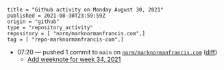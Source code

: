 ```
title = "Github activity on Monday August 30, 2021"
published = 2021-08-30T23:59:59Z
origin = "github"
type = "repository_activity"
repository = [ "norm/marknormanfrancis.com",]
tag = [ "repo-marknormanfrancis-com",]
```

* 07:20 — pushed 1 commit to `main` on [`norm/marknormanfrancis.com`](https://github.com/norm/marknormanfrancis.com) ([diff](https://github.com/norm/marknormanfrancis.com/compare/5f06bb2b7a54d086e436cf35cbf45f1ec3b06ca1..7677be3b2ed8a6b3c8a66246064cf1d29455e08f))
  * [Add weeknote for week 34, 2021](https://github.com/norm/marknormanfrancis.com/commit/7677be3b2ed8a6b3c8a66246064cf1d29455e08f)
